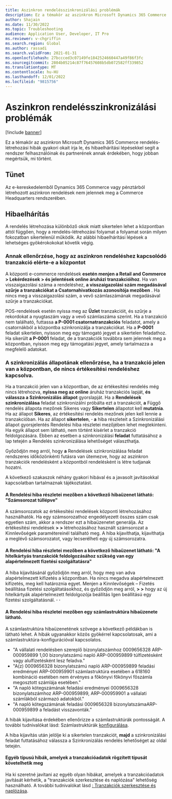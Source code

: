 ```yaml
---
title: Aszinkron rendelésszinkronizálási problémák
description: Ez a témakör az aszinkron Microsoft Dynamics 365 Commerce rendelés-létrehozási hibák gyakori okait írja le, és hibaelhárítási lépésekkel segít a rendszer felhasználóinak és partnerének annak érdekében, hogy jobban megértsük, mi történt.
author: Shajain
ms.date: 11/30/2022
ms.topic: Troubleshooting
audience: Application User, Developer, IT Pro
ms.reviewer: v-chgriffin
ms.search.region: Global
ms.author: rassadi
ms.search.validFrom: 2021-01-31
ms.openlocfilehash: 27bccced3c07149fe1842524660447a49f86f3fc
ms.sourcegitcommit: 2804b05214c87f76457608b5db072582ff339852
ms.translationtype: MT
ms.contentlocale: hu-HU
ms.lasthandoff: 12/01/2022
ms.locfileid: "9815756"
---
```

# <a name="asynchronous-order-synchronization-issues"></a>Aszinkron rendelésszinkronizálási problémák

[!include [banner](../../includes/banner.md)]

Ez a témakör az aszinkron Microsoft Dynamics 365 Commerce rendelés-létrehozási hibák gyakori okait írja le, és hibaelhárítási lépésekkel segít a rendszer felhasználóinak és partnerének annak érdekében, hogy jobban megértsük, mi történt.

## <a name="symptom"></a>Tünet

Az e-kereskedelemből Dynamics 365 Commerce vagy pénztárból létrehozott aszinkron rendelések nem jelennek meg a Commerce Headquarters rendszerében.

## <a name="troubleshooting"></a>Hibaelhárítás

A rendelés létrehozása különböző okok miatt sikertelen lehet a központban attól függően, hogy a rendelés-létrehozási folyamat a folyamat során milyen fokozatban sikertelenül működik. Az alábbi hibaelhárítási lépések a lehetséges gyökérokokokat követik végig.

### <a name="validate-that-the-transaction-related-to-the-asynchronous-order-has-reached-headquarters"></a>Annak ellenőrzése, hogy az aszinkron rendeléshez kapcsolódó tranzakció elérte-e a központot

A központi e-commerce rendelések **esetén menjen a Retail and Commerce \> Lekérdezések \> és jelentések online áruházi tranzakcióihoz**. Ha van visszaigazolási száma a rendeléshez, **a visszaigazolási szám megadásával szűrje a tranzakciókat a Csatornahivatkozás azonosítója mezőben** . Ha nincs meg a visszaigazolási szám, a vevő számlaszámának megadásával szűrje a tranzakciókat.

POS-rendelések esetén nyissa meg az **Üzlet** tranzakcióit, és szűrje a rekordokat a nyugtaszám vagy a vevő számlaszáma szerint. Ha a tranzakció nem található, futtassa **a P-0001 csatornatranzakciós** feladatot, amely a csatornákból a központba szinkronizálja a tranzakciókat. Ha a **P-0001** feladat sikertelen, nyisson meg egy támogató jegyet a sikertelen feladathoz. Ha sikerült **a P-0001** feladat, de a tranzakciók továbbra sem jelennek meg a központban, nyisson meg egy támogatási jegyet, amely tartalmazza a megfelelő adatokat.
 
### <a name="check-the-synchronization-status-if-the-transaction-is-present-in-headquarters-but-isnt-linked-with-a-sales-order"></a>A szinkronizálás állapotának ellenőrzése, ha a tranzakció jelen van a központban, de nincs értékesítési rendeléshez kapcsolva.

Ha a tranzakció jelen van a központban, de az értékesítési rendelés még nincs létrehozva, **nyissa meg az online** áruház tranzakciós lapját, **és válassza a Szinkronizálás állapot** gyorslapját. Ha a **Rendelések szinkronizálása** feladat szinkronizálni próbálta ezt a tranzakciót, **a** Függő rendelés állapota mezőnek Sikeres vagy **Sikertelen** állapotot kell **mutatnia**. Ha az állapot **Sikeres**, az értékesítési rendelés mezőnek jelen kell lennie a tranzakcióban. Ha az állapot **sikertelen**, **·**  **a** hiba részleteit a Szinkronizálási állapot gyorsjelentés Rendelési hiba részletei mezőjében lehet megtekinteni. Ha egyik állapot sem látható, nem történt kísérlet a tranzakció feldolgozására. Ebben az esetben a szinkronizálási **feladat** futtatásához a lap tetején a Rendelés szinkronizálása lehetőséget választhatja.

Győződjön meg arról, hogy **a** Rendelések szinkronizálása feladat rendszeres időközönkénti futásra van ütemezve, hogy az aszinkron tranzakciók rendelésként a központból rendelésként is létre tudjanak hozatni.

A következő szakaszok néhány gyakori hibával és a javasolt javításokkal kapcsolatban tartalmaznak tájékoztatást.

#### <a name="the-order-error-details-field-shows-the-following-error-message-number-sequence-has-been-exceeded"></a>A Rendelési hiba részletei mezőben a következő hibaüzenet látható: "Számsorozat túllépve"

A számsorozatok az értékesítési rendelések központi létrehozásához használhatók. Ha egy számsorozathoz engedélyezett összes szám csak egyetlen szám, akkor a rendszer ezt a hibaüzenetet generálja. Az értékesítési rendelések **\>  \>** létrehozásához használt számsorozat a Kinnlevőségek paramétereinél található meg. A hiba kijavíthatja, kijavíthatja a meglévő számsorozatot, vagy lecserélheti egy új számsorozatra.

#### <a name="the-order-error-details-field-shows-the-following-error-message-there-must-be-a-default-payment-service-to-process-credit-card-transactions"></a>A Rendelési hiba részletei mezőben a következő hibaüzenet látható: "A hitelkártyás tranzakciók feldolgozásához szükség van egy alapértelmezett fizetési szolgáltatásra"

A hiba kijavításánál győződjön meg arról, hogy meg van adva alapértelmezett kifizetés a központban. Ha nincs megadva alapértelmezett kifizetés, meg kell határoznia egyet. Menjen a Kinnlevőségek – Fizetés beállítása fizetési szolgáltatásokhoz, és győződjön meg arról, **\>  \>** hogy az új hitelkártyák alapértelmezett feldolgozója beállítás Igen beállítású egy fizetési szolgáltatásnál. **·**  **·** 
    
#### <a name="the-order-error-details-field-shows-an-account-structure-error-message"></a>A Rendelési hiba részletei mezőben egy számlastruktúra hibaüzenete látható.

A számlastruktúra hibaüzenetének szövege a következő példákban is látható lehet. A hibák ugyanakkor közös gyökérrel kapcsolatosak, ami a számlastruktúra-konfigurációval kapcsolatos.

- "A vállalati rendelésben szereplő bizonylatszámhoz 0009656328 ARP-000959899 1,00 bizonylatszámú napló ARP-000959899 túlfizetésként vagy alulfizetésként lesz feladva."
- "A(z) 0009656328 bizonylatszámú napló ARP-000959899 feladási eredményei ARP-000959901 számlastruktúra esetében a 618160 kombináció esetében nem érvényes a főkönyvi főkönyvi főszámla megosztott számlája esetében."
- "A napló kötegszámának feladási eredményei 0009656328 bizonylatszámhoz ARP-000959899, ARP-000959901 a vállalati számlákból származó adatokból."
- "A napló kötegszámának feladási 0009656328 bizonylatszámaARP-000959899 a feladást visszavonták."
    
A hibák kijavítása érdekében ellenőrizze a számlastruktúrák pontosságát. A további tudnivalókat lásd: Számlastruktúrák [konfigurálása](/dynamics365/finance/general-ledger/configure-account-structures).
    
A hiba kijavítás után jelölje ki a sikertelen tranzakciót, **majd** a szinkronizálási feladat futtatásához válassza a Szinkronizálás rendelés lehetőséget az oldal tetején.
    
#### <a name="other-types-of-errors-that-might-require-the-transaction-data-to-be-fixed"></a>Egyéb típusú hibák, amelyek a tranzakcióadatok rögzített típusát követelhetik meg

Ha ki szeretné javítani az egyéb olyan hibákat, amelyek a tranzakcióadatok javítását kérhetik, a "tranzakciók szerkesztése és naplózása" lehetőség használható. A további tudnivalókat lásd [: Tranzakciók szerkesztése és naplózása](../edit-order-trans.md).
